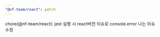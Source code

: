 ```yaml
---
"@nf-team/react": patch
---
```


chore(@nf-team/react): jest 실행 시 react버전 이슈로 console.error 나는 이슈 수정
